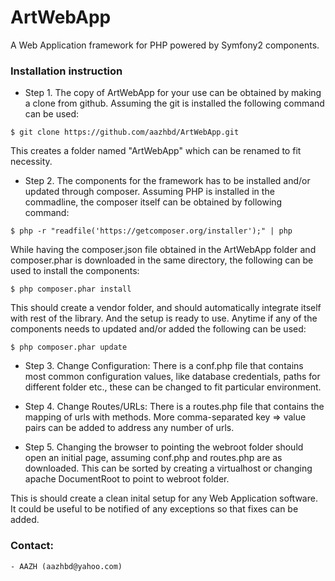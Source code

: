 # ArtWebApp
A Web Application framework for PHP powered by Symfony2 components.

### Installation instruction

* Step 1. The copy of ArtWebApp for your use can be obtained by making a clone from github. Assuming the git is installed the following command can be used:

```$ git clone https://github.com/aazhbd/ArtWebApp.git```

This creates a folder named "ArtWebApp" which can be renamed to fit necessity.

* Step 2. The components for the framework has to be installed and/or updated through composer. Assuming PHP is installed in the commadline, the composer itself can be obtained by following command:

```$ php -r "readfile('https://getcomposer.org/installer');" | php```

While having the composer.json file obtained in the ArtWebApp folder and composer.phar is downloaded in the same directory, the following can be used to install the components:

```$ php composer.phar install```

This should create a vendor folder, and should automatically integrate itself with rest of the library. And the setup is ready to use. Anytime if any of the components needs to updated and/or added the following can be used:

```$ php composer.phar update```

* Step 3. Change Configuration: There is a conf.php file that contains most common configuration values, like database credentials, paths for different folder etc., these can be changed to fit particular environment.

* Step 4. Change Routes/URLs: There is a routes.php file that contains the mapping of urls with methods. More  comma-separated key => value pairs can be added to address any number of urls.

* Step 5. Changing the browser to pointing the webroot folder should open an initial page, assuming conf.php and routes.php are as downloaded. This can be sorted by creating a virtualhost or changing apache DocumentRoot to point to webroot folder.

This is should create a clean inital setup for any Web Application software. It could be useful to be notified of any exceptions so that fixes can be added.


### Contact:
	- AAZH (aazhbd@yahoo.com)

